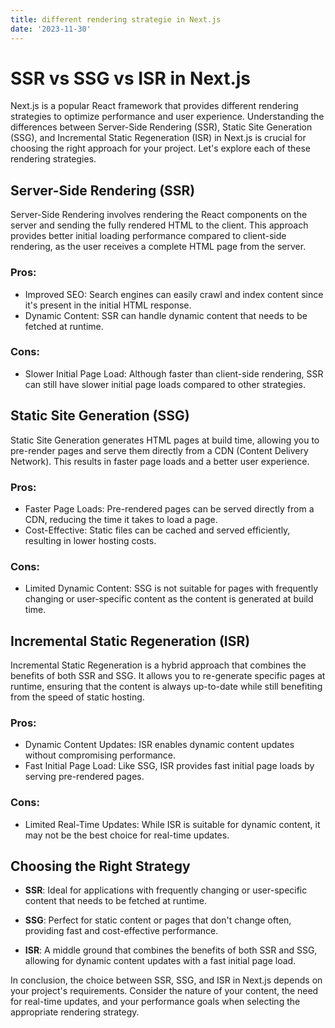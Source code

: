 ```yaml
---
title: different rendering strategie in Next.js
date: '2023-11-30'
---
```


# SSR vs SSG vs ISR in Next.js

Next.js is a popular React framework that provides different rendering strategies to optimize performance and user experience. Understanding the differences between Server-Side Rendering (SSR), Static Site Generation (SSG), and Incremental Static Regeneration (ISR) in Next.js is crucial for choosing the right approach for your project. Let's explore each of these rendering strategies.

## Server-Side Rendering (SSR)

Server-Side Rendering involves rendering the React components on the server and sending the fully rendered HTML to the client. This approach provides better initial loading performance compared to client-side rendering, as the user receives a complete HTML page from the server.

### Pros:

- Improved SEO: Search engines can easily crawl and index content since it's present in the initial HTML response.
- Dynamic Content: SSR can handle dynamic content that needs to be fetched at runtime.

### Cons:

- Slower Initial Page Load: Although faster than client-side rendering, SSR can still have slower initial page loads compared to other strategies.

## Static Site Generation (SSG)

Static Site Generation generates HTML pages at build time, allowing you to pre-render pages and serve them directly from a CDN (Content Delivery Network). This results in faster page loads and a better user experience.

### Pros:

- Faster Page Loads: Pre-rendered pages can be served directly from a CDN, reducing the time it takes to load a page.
- Cost-Effective: Static files can be cached and served efficiently, resulting in lower hosting costs.

### Cons:

- Limited Dynamic Content: SSG is not suitable for pages with frequently changing or user-specific content as the content is generated at build time.

## Incremental Static Regeneration (ISR)

Incremental Static Regeneration is a hybrid approach that combines the benefits of both SSR and SSG. It allows you to re-generate specific pages at runtime, ensuring that the content is always up-to-date while still benefiting from the speed of static hosting.

### Pros:

- Dynamic Content Updates: ISR enables dynamic content updates without compromising performance.
- Fast Initial Page Load: Like SSG, ISR provides fast initial page loads by serving pre-rendered pages.

### Cons:

- Limited Real-Time Updates: While ISR is suitable for dynamic content, it may not be the best choice for real-time updates.

## Choosing the Right Strategy

- **SSR**: Ideal for applications with frequently changing or user-specific content that needs to be fetched at runtime.
- **SSG**: Perfect for static content or pages that don't change often, providing fast and cost-effective performance.

- **ISR**: A middle ground that combines the benefits of both SSR and SSG, allowing for dynamic content updates with a fast initial page load.

In conclusion, the choice between SSR, SSG, and ISR in Next.js depends on your project's requirements. Consider the nature of your content, the need for real-time updates, and your performance goals when selecting the appropriate rendering strategy.
